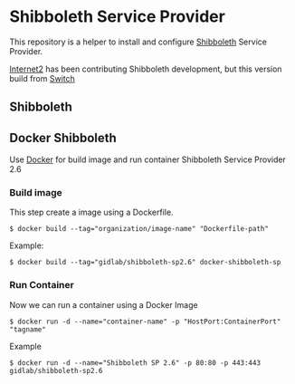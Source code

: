 # Shibboleth Service Provider

This repository is a helper to install and configure [Shibboleth] Service Provider.

[Internet2] has been contributing Shibboleth development, but this version build from [Switch]

## Shibboleth

## Docker Shibboleth

Use [Docker] for build image and run container Shibboleth Service Provider 2.6

### Build image

This step create a image using a Dockerfile.

```
$ docker build --tag="organization/image-name" "Dockerfile-path"
```

Example:
```
$ docker build --tag="gidlab/shibboleth-sp2.6" docker-shibboleth-sp
```

### Run Container

Now we can run a container using a Docker Image

```
$ docker run -d --name="container-name" -p "HostPort:ContainerPort" "tagname"
```

Example
```
$ docker run -d --name="Shibboleth SP 2.6" -p 80:80 -p 443:443 gidlab/shibboleth-sp2.6
```
[Internet2]: https://www.internet2.edu/products-services/trust-identity/shibboleth/
[Shibboleth]: https://wiki.shibboleth.net/confluence/#all-updates
[Switch]: https://www.switch.ch/
[Docker]: https://www.docker.com/what-docker
